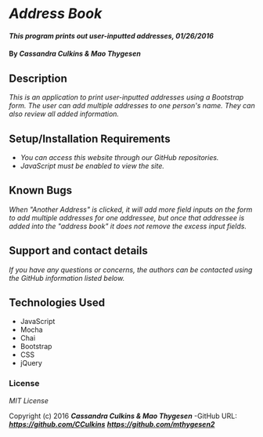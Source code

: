 # _Address Book_

#### _This program prints out user-inputted addresses, 01/26/2016_

#### By _**Cassandra Culkins & Mao Thygesen**_

## Description

_This is an application to print user-inputted addresses using a Bootstrap form. The user can add multiple addresses to one person's name. They can also review all added information._

## Setup/Installation Requirements

* _You can access this website through our GitHub repositories._
* _JavaScript must be enabled to view the site._

## Known Bugs

_When "Another Address" is clicked, it will add more field inputs on the form to add multiple addresses for one addressee, but once that addressee is added into the "address book" it does not remove the excess input fields._

## Support and contact details

_If you have any questions or concerns, the authors can be contacted using the GitHub information listed below._

## Technologies Used

* JavaScript
* Mocha
* Chai
* Bootstrap 
* CSS
* jQuery

### License

*MIT License*

Copyright (c) 2016 **_Cassandra Culkins & Mao Thygesen_**
-GitHub URL: **_https://github.com/CCulkins_** **_https://github.com/mthygesen2_**
